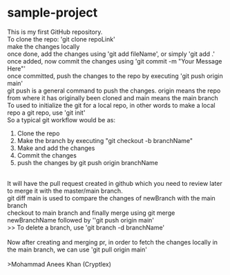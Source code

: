 # sample-project
This is my first GitHub repository.
<br>
To clone the repo: 'git clone repoLink'
<br>
make the changes locally
<br>
once done, add the changes using 'git add fileName', or simply 'git add .'
<br>
once added, now commit the changes using 'git commit -m "Your Message Here"'
<br>
once committed, push the changes to the repo by executing 'git push origin main'
<br>
git push is a general command to push the changes. origin means the repo from where it has originally been cloned and main means the main branch
<br>
To used to initialize the git for a local repo, in other words to make a local repo a git repo, use 'git init'
<br>
So a typical git workflow would be as:
<br>
1. Clone the repo
2. Make the branch by executing "git checkout -b branchName"
3. Make and add the changes
4. Commit the changes
5. push the changes by git push origin branchName
<br>
It will have the pull request created in github which you need to review later to merge it with the master/main branch.
<br>
git diff main is used to compare the changes of newBranch with the main branch
<br>
checkout to main branch and finally merge using git merge newBranchName followed by ''git push origin main'
<br>
>> To delete a branch, use 'git branch -d branchName'
<br>
<br>
Now after creating and merging pr, in order to fetch the changes locally in the main branch, we can use 'git pull origin main'
<br>
<br>
>Mohammad Anees Khan (Cryptlex)